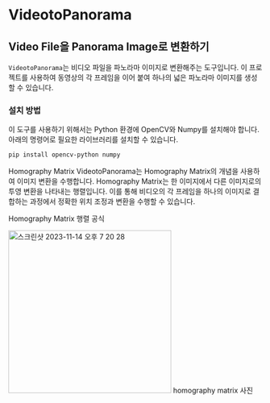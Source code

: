 # VideotoPanorama

## Video File을 Panorama Image로 변환하기

`VideotoPanorama`는 비디오 파일을 파노라마 이미지로 변환해주는 도구입니다. 이 프로젝트를 사용하여 동영상의 각 프레임을 이어 붙여 하나의 넓은 파노라마 이미지를 생성할 수 있습니다.

### 설치 방법

이 도구를 사용하기 위해서는 Python 환경에 OpenCV와 Numpy를 설치해야 합니다. 아래의 명령어로 필요한 라이브러리를 설치할 수 있습니다.

```bash
pip install opencv-python numpy
```

Homography Matrix
VideotoPanorama는 Homography Matrix의 개념을 사용하여 이미지 변환을 수행합니다. 
Homography Matrix는 한 이미지에서 다른 이미지로의 투영 변환을 나타내는 행렬입니다.
이를 통해 비디오의 각 프레임을 하나의 이미지로 결합하는 과정에서 정확한 위치 조정과 변환을 수행할 수 있습니다.

Homography Matrix 행렬 공식

<img width="323" alt="스크린샷 2023-11-14 오후 7 20 28" src="https://github.com/jamessung644/VideotoPanorama/assets/39661528/6c9cc77a-ae2a-475b-ab91-26caf8bad93b">
homography matrix 사진



